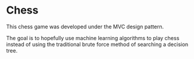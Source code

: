 # Chess

This chess game was developed under the MVC design pattern.


The goal is to hopefully use machine learning algorithms to 
play chess instead of using the traditional brute force method 
of searching a decision tree.
